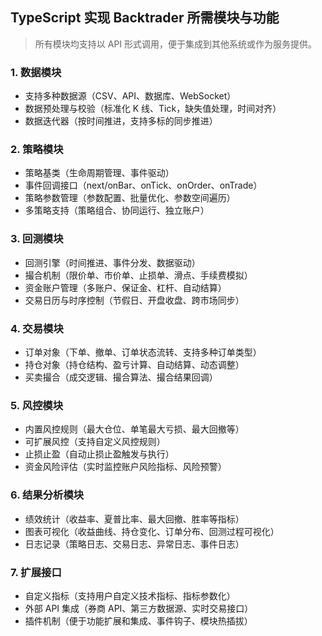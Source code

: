 ## TypeScript 实现 Backtrader 所需模块与功能

> 所有模块均支持以 API 形式调用，便于集成到其他系统或作为服务提供。

### 1. 数据模块

- 支持多种数据源（CSV、API、数据库、WebSocket）
- 数据预处理与校验（标准化 K 线、Tick，缺失值处理，时间对齐）
- 数据迭代器（按时间推进，支持多标的同步推进）

### 2. 策略模块

- 策略基类（生命周期管理、事件驱动）
- 事件回调接口（next/onBar、onTick、onOrder、onTrade）
- 策略参数管理（参数配置、批量优化、参数空间遍历）
- 多策略支持（策略组合、协同运行、独立账户）

### 3. 回测模块

- 回测引擎（时间推进、事件分发、数据驱动）
- 撮合机制（限价单、市价单、止损单、滑点、手续费模拟）
- 资金账户管理（多账户、保证金、杠杆、自动结算）
- 交易日历与时序控制（节假日、开盘收盘、跨市场同步）

### 4. 交易模块

- 订单对象（下单、撤单、订单状态流转、支持多种订单类型）
- 持仓对象（持仓结构、盈亏计算、自动结算、动态调整）
- 买卖撮合（成交逻辑、撮合算法、撮合结果回调）

### 5. 风控模块

- 内置风控规则（最大仓位、单笔最大亏损、最大回撤等）
- 可扩展风控（支持自定义风控规则）
- 止损止盈（自动止损止盈触发与执行）
- 资金风险评估（实时监控账户风险指标、风险预警）

### 6. 结果分析模块

- 绩效统计（收益率、夏普比率、最大回撤、胜率等指标）
- 图表可视化（收益曲线、持仓变化、订单分布、回测过程可视化）
- 日志记录（策略日志、交易日志、异常日志、事件日志）

### 7. 扩展接口

- 自定义指标（支持用户自定义技术指标、指标参数化）
- 外部 API 集成（券商 API、第三方数据源、实时交易接口）
- 插件机制（便于功能扩展和集成、事件钩子、模块热插拔）
